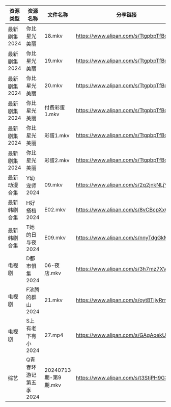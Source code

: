 | 资源类型     | 资源名称          | 文件名称              | 分享链接                                 | 更新时间                |
| -------- | ------------- | ----------------- | ------------------------------------ | ------------------- |
| 最新剧集2024 | 你比星光美丽        | 18.mkv            | https://www.alipan.com/s/TtgpbpTfBoo | 2024-07-14 12:11:40 |
| 最新剧集2024 | 你比星光美丽        | 19.mkv            | https://www.alipan.com/s/TtgpbpTfBoo | 2024-07-14 12:11:40 |
| 最新剧集2024 | 你比星光美丽        | 20.mkv            | https://www.alipan.com/s/TtgpbpTfBoo | 2024-07-14 12:11:40 |
| 最新剧集2024 | 你比星光美丽        | 付费彩蛋1.mkv         | https://www.alipan.com/s/TtgpbpTfBoo | 2024-07-14 12:11:39 |
| 最新剧集2024 | 你比星光美丽        | 彩蛋1.mkv           | https://www.alipan.com/s/TtgpbpTfBoo | 2024-07-14 12:11:39 |
| 最新剧集2024 | 你比星光美丽        | 彩蛋2.mkv           | https://www.alipan.com/s/TtgpbpTfBoo | 2024-07-14 12:11:39 |
| 最新动漫合集   | Y幼宠师2024      | 09.mkv            | https://www.alipan.com/s/2q2jnkNLjYE | 2024-07-14 12:11:30 |
| 最新韩剧合集   | H好搭档2024      | E02.mkv           | https://www.alipan.com/s/8vCBcpXxGp9 | 2024-07-14 00:06:04 |
| 最新韩剧合集   | T她的日与夜2024    | E09.mkv           | https://www.alipan.com/s/nnyTdgGkMzK | 2024-07-14 00:11:28 |
| 电视剧      | D都市惧集2024     | 06-夜店.mkv         | https://www.alipan.com/s/3h7mz7XVT7D | 2024-07-14 12:05:26 |
| 电视剧      | F沸腾的群山2024    | 21.mkv            | https://www.alipan.com/s/oytBTjjyRmF | 2024-07-14 12:05:34 |
| 电视剧      | S上有老下有小2024   | 27.mp4            | https://www.alipan.com/s/GAgAoekUHew | 2024-07-14 00:07:31 |
| 综艺       | Q青春环游记第五季2024 | 20240713期-第9期.mkv | https://www.alipan.com/s/t3StjPH9G3k | 2024-07-14 00:09:48 |
